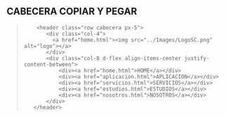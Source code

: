 ## CABECERA COPIAR Y PEGAR

>         <header class="row cabecera px-5">
>            <div class="col-4">
>              <a href="home.html"><img src="../Images/LogoSC.png" alt="logo"></a>
>            </div>
>            <div class="col-8 d-flex align-items-center justify-content-between">
>                <div><a href="home.html">HOME</a></div>
>                <div><a href="aplicacion.html">APLICACION</a></div>
>                <div><a href="servicios.html">SERVICIOS</a></div>
>                <div><a href="estudios.html">ESTUDIOS</a></div>
>                <div><a href="nosotros.html">NOSOTROS</a></div>
>            </div>
>        </header>